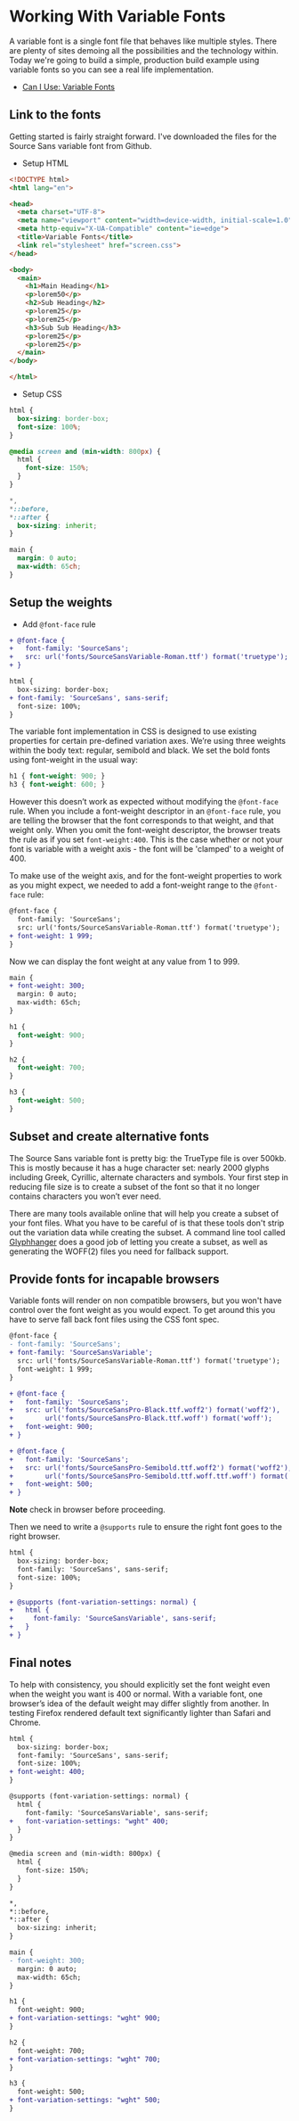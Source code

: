 # Working With Variable Fonts

A variable font is a single font file that behaves like multiple styles. There are plenty of sites demoing all the possibilities and the technology within. Today we're going to build a simple, production build example using variable fonts so you can see a real life implementation.

- [Can I Use: Variable Fonts](https://caniuse.com/#search=variable%20fonts)

## Link to the fonts

Getting started is fairly straight forward. I've downloaded the files for the Source Sans variable font from Github.

- Setup HTML

```html
<!DOCTYPE html>
<html lang="en">

<head>
  <meta charset="UTF-8">
  <meta name="viewport" content="width=device-width, initial-scale=1.0">
  <meta http-equiv="X-UA-Compatible" content="ie=edge">
  <title>Variable Fonts</title>
  <link rel="stylesheet" href="screen.css">
</head>

<body>
  <main>
    <h1>Main Heading</h1>
    <p>lorem50</p>
    <h2>Sub Heading</h2>
    <p>lorem25</p>
    <p>lorem25</p>
    <h3>Sub Sub Heading</h3>
    <p>lorem25</p>
    <p>lorem25</p>
  </main>
</body>

</html>
```

- Setup CSS

```css
html {
  box-sizing: border-box;
  font-size: 100%;
}

@media screen and (min-width: 800px) {
  html {
    font-size: 150%;
  }
}

*,
*::before,
*::after {
  box-sizing: inherit;
}

main {
  margin: 0 auto;
  max-width: 65ch;
}
```

## Setup the weights

- Add `@font-face` rule

```diff
+ @font-face {
+   font-family: 'SourceSans';
+   src: url('fonts/SourceSansVariable-Roman.ttf') format('truetype');
+ }

html {
  box-sizing: border-box;
+ font-family: 'SourceSans', sans-serif;
  font-size: 100%;
}
```

The variable font implementation in CSS is designed to use existing properties for certain pre-defined variation axes. We’re using three weights within the body text: regular, semibold and black. We set the bold fonts using font-weight in the usual way:

```css
h1 { font-weight: 900; }
h3 { font-weight: 600; }
```

However this doesn’t work as expected without modifying the `@font-face` rule. When you include a font-weight descriptor in an `@font-face` rule, you are telling the browser that the font corresponds to that weight, and that weight only. When you omit the font-weight descriptor, the browser treats the rule as if you set `font-weight:400`. This is the case whether or not your font is variable with a weight axis - the font will be 'clamped' to a weight of 400.

To make use of the weight axis, and for the font-weight properties to work as you might expect, we needed to add a font-weight range to the `@font-face` rule:

```diff
@font-face {
  font-family: 'SourceSans';
  src: url('fonts/SourceSansVariable-Roman.ttf') format('truetype');
+ font-weight: 1 999;
}
```

Now we can display the font weight at any value from 1 to 999.

```diff
main {
+ font-weight: 300;
  margin: 0 auto;
  max-width: 65ch;
}
```

```css
h1 {
  font-weight: 900;
}

h2 {
  font-weight: 700;
}

h3 {
  font-weight: 500;
}
```

## Subset and create alternative fonts

The Source Sans variable font is pretty big: the TrueType file is over 500kb. This is mostly because it has a huge character set: nearly 2000 glyphs including Greek, Cyrillic, alternate characters and symbols. Your first step in reducing file size is to create a subset of the font so that it no longer contains characters you won’t ever need.

There are many tools available online that will help you create a subset of your font files. What you have to be careful of is that these tools don't strip out the variation data while creating the subset. A command line tool called [Glyphhanger](https://www.npmjs.com/package/glyphhanger) does a good job of letting you create a subset, as well as generating the WOFF(2) files you need for fallback support.

## Provide fonts for incapable browsers

Variable fonts will render on non compatible browsers, but you won't have control over the font weight as you would expect. To get around this you have to serve fall back font files using the CSS font spec.

```diff
@font-face {
- font-family: 'SourceSans';
+ font-family: 'SourceSansVariable';
  src: url('fonts/SourceSansVariable-Roman.ttf') format('truetype');
  font-weight: 1 999;
}

+ @font-face {
+   font-family: 'SourceSans';
+   src: url('fonts/SourceSansPro-Black.ttf.woff2') format('woff2'),
+        url('fonts/SourceSansPro-Black.ttf.woff') format('woff');
+   font-weight: 900;
+ }

+ @font-face {
+   font-family: 'SourceSans';
+   src: url('fonts/SourceSansPro-Semibold.ttf.woff2') format('woff2'),
+        url('fonts/SourceSansPro-Semibold.ttf.woff.ttf.woff') format('woff');
+   font-weight: 500;
+ }
```

**Note** check in browser before proceeding.

Then we need to write a `@supports` rule to ensure the right font goes to the right browser.

```diff
html {
  box-sizing: border-box;
  font-family: 'SourceSans', sans-serif;
  font-size: 100%;
}

+ @supports (font-variation-settings: normal) {
+   html {
+     font-family: 'SourceSansVariable', sans-serif;
+   }
+ }
```

## Final notes

To help with consistency, you should explicitly set the font weight even when the weight you want is 400 or normal. With a variable font, one browser’s idea of the default weight may differ slightly from another. In testing Firefox rendered default text significantly lighter than Safari and Chrome.

```diff
html {
  box-sizing: border-box;
  font-family: 'SourceSans', sans-serif;
  font-size: 100%;
+ font-weight: 400;
}

@supports (font-variation-settings: normal) {
  html {
    font-family: 'SourceSansVariable', sans-serif;
+   font-variation-settings: "wght" 400;
  }
}

@media screen and (min-width: 800px) {
  html {
    font-size: 150%;
  }
}

*,
*::before,
*::after {
  box-sizing: inherit;
}

main {
- font-weight: 300;
  margin: 0 auto;
  max-width: 65ch;
}

h1 {
  font-weight: 900;
+ font-variation-settings: "wght" 900;
}

h2 {
  font-weight: 700;
+ font-variation-settings: "wght" 700;
}

h3 {
  font-weight: 500;
+ font-variation-settings: "wght" 500;
}
```